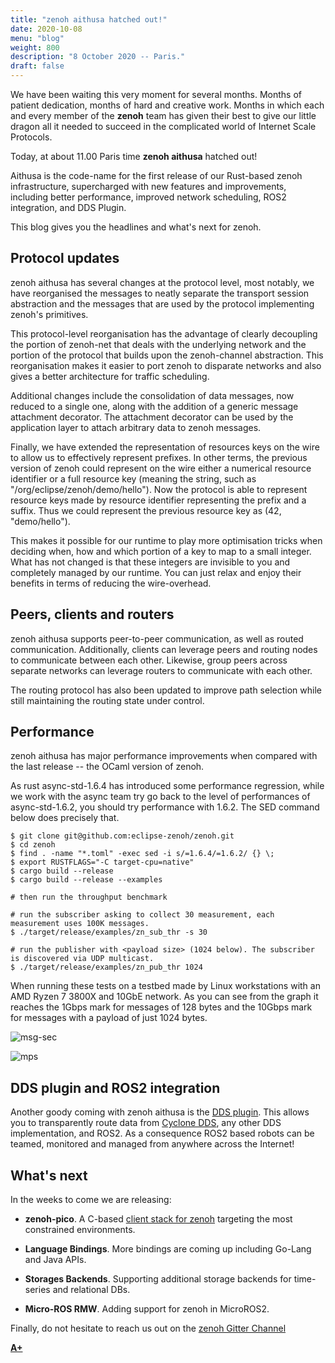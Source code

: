 ```yaml
---
title: "zenoh aithusa hatched out!"
date: 2020-10-08
menu: "blog"
weight: 800
description: "8 October 2020 -- Paris."
draft: false
---
```

We have been waiting this very moment for several months. Months of patient dedication, months of hard and creative work. Months in which each and every member of the **zenoh** team has given their best to give our little dragon all it needed to succeed in the complicated world of Internet Scale Protocols.

Today, at about 11.00 Paris time **zenoh aithusa** hatched out!

Aithusa is the code-name for the first release of our Rust-based zenoh infrastructure, supercharged with new features and improvements, including better performance, improved network scheduling, ROS2 integration, and DDS Plugin.

This blog gives you the headlines and what's next for zenoh.

## Protocol updates
zenoh aithusa has several changes at the protocol level, most notably, we have reorganised the messages to neatly separate the transport session
abstraction and the messages that are used by the protocol implementing zenoh's primitives.

This protocol-level reorganisation has the advantage of clearly decoupling the portion of zenoh-net that deals with the underlying network and the portion of the protocol that builds upon the zenoh-channel abstraction. This reorganisation makes it easier to port zenoh to disparate networks and also gives a better architecture for traffic scheduling.

Additional changes include the consolidation of data messages, now reduced to a single one, along with the addition of a generic message attachment decorator. The attachment decorator can be used by the application layer to attach arbitrary data to zenoh messages.

Finally, we have extended the representation of resources keys on the wire to allow us to effectively represent prefixes. In other terms, the previous version of zenoh could represent on the wire either a numerical resource identifier or a full resource key (meaning the string, such as "/org/eclipse/zenoh/demo/hello"). Now the protocol is able to represent resource keys made by resource identifier representing the prefix and a suffix. Thus we could represent the previous resource key as (42, "demo/hello").

This makes it possible for our runtime to play more optimisation tricks when deciding when, how and which portion of a key to map to a small integer.
What has not changed is that these integers are invisible to you and completely managed by our runtime. You can just relax and enjoy their benefits in terms of reducing the wire-overhead.

## Peers, clients and routers
zenoh aithusa supports peer-to-peer communication, as well as routed communication. Additionally, clients can leverage peers and routing nodes to communicate between each other. Likewise, group peers across separate networks can leverage routers to communicate with each other.

The routing protocol has also been updated to improve path selection while still maintaining the routing state under control.

## Performance
zenoh aithusa has major performance improvements when compared with the last release -- the OCaml version of zenoh.

As rust async-std-1.6.4 has introduced some performance regression, while we work with the async team try go back to the level of performances of async-std-1.6.2, you should try performance with 1.6.2. The SED command below does precisely that.

```
$ git clone git@github.com:eclipse-zenoh/zenoh.git
$ cd zenoh
$ find . -name "*.toml" -exec sed -i s/=1.6.4/=1.6.2/ {} \;
$ export RUSTFLAGS="-C target-cpu=native"
$ cargo build --release
$ cargo build --release --examples

# then run the throughput benchmark

# run the subscriber asking to collect 30 measurement, each measurement uses 100K messages.
$ ./target/release/examples/zn_sub_thr -s 30

# run the publisher with <payload size> (1024 below). The subscriber is discovered via UDP multicast.
$ ./target/release/examples/zn_pub_thr 1024
```

When running these tests on a testbed made by Linux workstations with an AMD Ryzen 7 3800X and 10GbE network. As you can see from the graph it reaches the 1Gbps mark for messages of 128 bytes and the 10Gbps mark for messages with a payload of just 1024 bytes.

![msg-sec](../../img/perf/2020.10.08-mgs-sec.png)

![mps](../../img/perf/2020.10.08-mbps.png)

## DDS plugin and ROS2 integration
Another goody coming with zenoh aithusa is the [DDS plugin](https://github.com/eclipse-zenoh/zenoh-plugin-dds). This allows you to  transparently route data from [Cyclone DDS](http://github.com/eclipse-cyclonedds/cyclonedds), any other DDS implementation, and ROS2. As a consequence ROS2 based robots can be teamed, monitored and managed from anywhere across the Internet!

## What's next
In the weeks to come we are releasing:

- **zenoh-pico**. A C-based [client stack for zenoh](https://github.com/eclipse-zenoh/zenoh/wiki/Zenoh--For-Microcontrollers) targeting the most constrained environments.

- **Language Bindings**. More bindings are coming up including Go-Lang and Java APIs.

- **Storages Backends**. Supporting additional storage backends for time-series and relational DBs.

- **Micro-ROS RMW**. Adding support for zenoh in MicroROS2.


Finally, do not hesitate to reach us out on the [zenoh Gitter Channel](http://gitter.im/atolab/zenoh)


[**A+**](https://github.com/kydos/)
